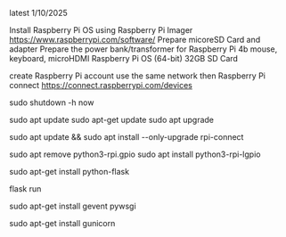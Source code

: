 latest 1/10/2025

Install Raspberry Pi OS using Raspberry Pi Imager https://www.raspberrypi.com/software/
Prepare micoreSD Card and adapter
Prepare the power bank/transformer for Raspberry Pi 4b
mouse, keyboard, microHDMI
Raspberry Pi OS (64-bit)
32GB SD Card

create Raspberry Pi account
use the same network then Raspberry Pi connect https://connect.raspberrypi.com/devices



sudo shutdown -h now

sudo apt update
sudo apt-get update
sudo apt upgrade

sudo apt update && sudo apt install --only-upgrade rpi-connect

sudo apt remove python3-rpi.gpio
sudo apt install python3-rpi-lgpio

sudo apt-get install python-flask

flask run

sudo apt-get install gevent pywsgi 


sudo apt-get install gunicorn